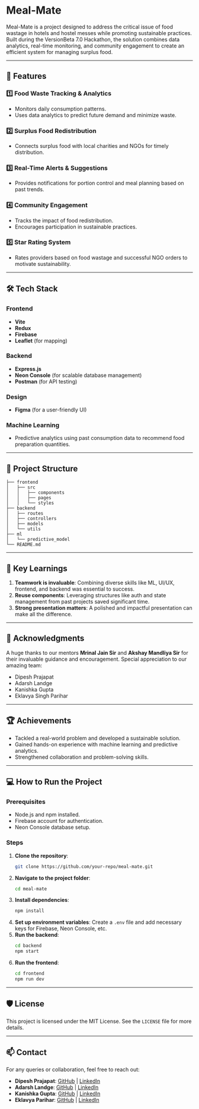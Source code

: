 # Meal-Mate

Meal-Mate is a project designed to address the critical issue of food wastage in hotels and hostel messes while promoting sustainable practices. Built during the VersionBeta 7.0 Hackathon, the solution combines data analytics, real-time monitoring, and community engagement to create an efficient system for managing surplus food.

---

## 🚀 Features

### 1️⃣ **Food Waste Tracking & Analytics**
- Monitors daily consumption patterns.
- Uses data analytics to predict future demand and minimize waste.

### 2️⃣ **Surplus Food Redistribution**
- Connects surplus food with local charities and NGOs for timely distribution.

### 3️⃣ **Real-Time Alerts & Suggestions**
- Provides notifications for portion control and meal planning based on past trends.

### 4️⃣ **Community Engagement**
- Tracks the impact of food redistribution.
- Encourages participation in sustainable practices.

### 5️⃣ **Star Rating System**
- Rates providers based on food wastage and successful NGO orders to motivate sustainability.

---

## 🛠 Tech Stack

### Frontend
- **Vite**
- **Redux**
- **Firebase**
- **Leaflet** (for mapping)

### Backend
- **Express.js**
- **Neon Console** (for scalable database management)
- **Postman** (for API testing)

### Design
- **Figma** (for a user-friendly UI)

### Machine Learning
- Predictive analytics using past consumption data to recommend food preparation quantities.

---

## 📂 Project Structure
```plaintext
├── frontend
│   ├── src
│   │   ├── components
│   │   ├── pages
│   │   └── styles
├── backend
│   ├── routes
│   ├── controllers
│   ├── models
│   └── utils
├── ml
│   └── predictive_model
└── README.md
```

---

## 🔑 Key Learnings

1. **Teamwork is invaluable**: Combining diverse skills like ML, UI/UX, frontend, and backend was essential to success.
2. **Reuse components**: Leveraging structures like auth and state management from past projects saved significant time.
3. **Strong presentation matters**: A polished and impactful presentation can make all the difference.

---

## 🙌 Acknowledgments

A huge thanks to our mentors **Mrinal Jain Sir** and **Akshay Mandliya Sir** for their invaluable guidance and encouragement. Special appreciation to our amazing team:
- Dipesh Prajapat   
- Adarsh Landge
- Kanishka Gupta
- Eklavya Singh Parihar   

---

## 🏆 Achievements
- Tackled a real-world problem and developed a sustainable solution.
- Gained hands-on experience with machine learning and predictive analytics.
- Strengthened collaboration and problem-solving skills.

---

## 💻 How to Run the Project

### Prerequisites
- Node.js and npm installed.
- Firebase account for authentication.
- Neon Console database setup.

### Steps
1. **Clone the repository**:
   ```bash
   git clone https://github.com/your-repo/meal-mate.git
   ```
2. **Navigate to the project folder**:
   ```bash
   cd meal-mate
   ```
3. **Install dependencies**:
   ```bash
   npm install
   ```
4. **Set up environment variables**: Create a `.env` file and add necessary keys for Firebase, Neon Console, etc.
5. **Run the backend**:
   ```bash
   cd backend
   npm start
   ```
6. **Run the frontend**:
   ```bash
   cd frontend
   npm run dev
   ```

---

## 🛡 License

This project is licensed under the MIT License. See the `LICENSE` file for more details.

---

## 📫 Contact

For any queries or collaboration, feel free to reach out:
- **Dipesh Prajapat**: [GitHub](https://github.com/dipesh1203) | [LinkedIn](https://www.linkedin.com/in/dipesh-prajapat)
- **Adarsh Landge**: [GitHub](https://github.com/adarshl02) | [LinkedIn](https://www.linkedin.com/in/adarsh-landge/)
- **Kanishka Gupta**: [GitHub](https://github.com/Kanishka52) | [LinkedIn](https://www.linkedin.com/in/kanishka-gupta-b87667253/)
- **Eklavya Parihar**: [GitHub](https://github.com/ekayZ7875) | [LinkedIn](https://www.linkedin.com/in/eklavya-singh-parihar-3464251b6/)
